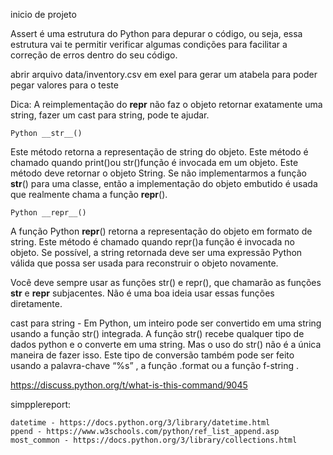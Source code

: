 inicio de projeto

Assert é uma estrutura do Python para depurar o código, ou seja, essa estrutura vai te permitir verificar algumas condições para facilitar a correção de erros dentro do seu código.

abrir arquivo data/inventory.csv em exel para gerar um atabela para poder pegar valores para o teste

Dica: A reimplementação do **repr** não faz o objeto retornar exatamente uma string, fazer um cast para string, pode te ajudar.

    Python __str__()

Este método retorna a representação de string do objeto. Este método é chamado quando print()ou str()função é invocada em um objeto. Este método deve retornar o objeto String. Se não implementarmos a função **str**() para uma classe, então a implementação do objeto embutido é usada que realmente chama a função **repr**().

    Python __repr__()

A função Python **repr**() retorna a representação do objeto em formato de string. Este método é chamado quando repr()a função é invocada no objeto. Se possível, a string retornada deve ser uma expressão Python válida que possa ser usada para reconstruir o objeto novamente.

Você deve sempre usar as funções str() e repr(), que chamarão as funções **str** e **repr** subjacentes. Não é uma boa ideia usar essas funções diretamente.

cast para string - Em Python, um inteiro pode ser convertido em uma string usando a função str() integrada. A função str() recebe qualquer tipo de dados python e o converte em uma string. Mas o uso do str() não é a única maneira de fazer isso. Este tipo de conversão também pode ser feito usando a palavra-chave “%s” , a função .format ou a função f-string .

https://discuss.python.org/t/what-is-this-command/9045

simpplereport:

    datetime - https://docs.python.org/3/library/datetime.html
    ppend - https://www.w3schools.com/python/ref_list_append.asp
    most_common - https://docs.python.org/3/library/collections.html
